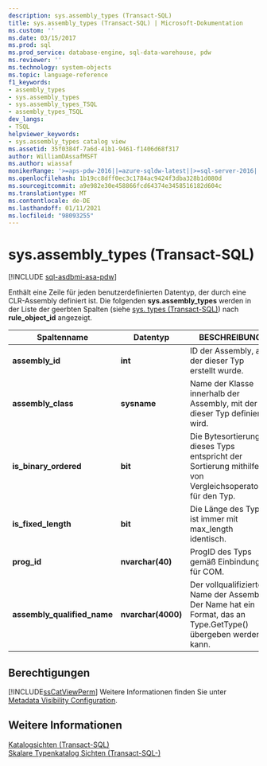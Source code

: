 ```yaml
---
description: sys.assembly_types (Transact-SQL)
title: sys.assembly_types (Transact-SQL) | Microsoft-Dokumentation
ms.custom: ''
ms.date: 03/15/2017
ms.prod: sql
ms.prod_service: database-engine, sql-data-warehouse, pdw
ms.reviewer: ''
ms.technology: system-objects
ms.topic: language-reference
f1_keywords:
- assembly_types
- sys.assembly_types
- sys.assembly_types_TSQL
- assembly_types_TSQL
dev_langs:
- TSQL
helpviewer_keywords:
- sys.assembly_types catalog view
ms.assetid: 35f0384f-7a6d-41b1-9461-f1406d68f317
author: WilliamDAssafMSFT
ms.author: wiassaf
monikerRange: '>=aps-pdw-2016||=azure-sqldw-latest||>=sql-server-2016||>=sql-server-linux-2017||=azuresqldb-mi-current'
ms.openlocfilehash: 1b19cc8dff0ec3c1784ac9424f3dba328b1d080d
ms.sourcegitcommit: a9e982e30e458866fcd64374e3458516182d604c
ms.translationtype: MT
ms.contentlocale: de-DE
ms.lasthandoff: 01/11/2021
ms.locfileid: "98093255"
---
```

# <a name="sysassembly_types-transact-sql"></a>sys.assembly_types (Transact-SQL)
[!INCLUDE [sql-asdbmi-asa-pdw](../../includes/applies-to-version/sql-asdbmi-asa-pdw.md)]

  Enthält eine Zeile für jeden benutzerdefinierten Datentyp, der durch eine CLR-Assembly definiert ist. Die folgenden **sys.assembly_types** werden in der Liste der geerbten Spalten (siehe [sys. types &#40;Transact-SQL&#41;](../../relational-databases/system-catalog-views/sys-types-transact-sql.md)) nach **rule_object_id** angezeigt.  
  
|Spaltenname|Datentyp|BESCHREIBUNG|  
|-----------------|---------------|-----------------|  
|**assembly_id**|**int**|ID der Assembly, aus der dieser Typ erstellt wurde.|  
|**assembly_class**|**sysname**|Name der Klasse innerhalb der Assembly, mit der dieser Typ definiert wird.|  
|**is_binary_ordered**|**bit**|Die Bytesortierung dieses Typs entspricht der Sortierung mithilfe von Vergleichsoperatoren für den Typ.|  
|**is_fixed_length**|**bit**|Die Länge des Typs ist immer mit max_length identisch.|  
|**prog_id**|**nvarchar(40)**|ProgID des Typs gemäß Einbindung für COM.|  
|**assembly_qualified_name**|**nvarchar(4000)**|Der vollqualifizierte Name der Assembly. Der Name hat ein Format, das an Type.GetType() übergeben werden kann.|  
  
## <a name="permissions"></a>Berechtigungen  
 [!INCLUDE[ssCatViewPerm](../../includes/sscatviewperm-md.md)] Weitere Informationen finden Sie unter [Metadata Visibility Configuration](../../relational-databases/security/metadata-visibility-configuration.md).  
  
## <a name="see-also"></a>Weitere Informationen  
 [Katalogsichten &#40;Transact-SQL&#41;](../../relational-databases/system-catalog-views/catalog-views-transact-sql.md)   
 [Skalare Typenkatalog Sichten &#40;Transact-SQL-&#41;](../../relational-databases/system-catalog-views/scalar-types-catalog-views-transact-sql.md)  
  
  
